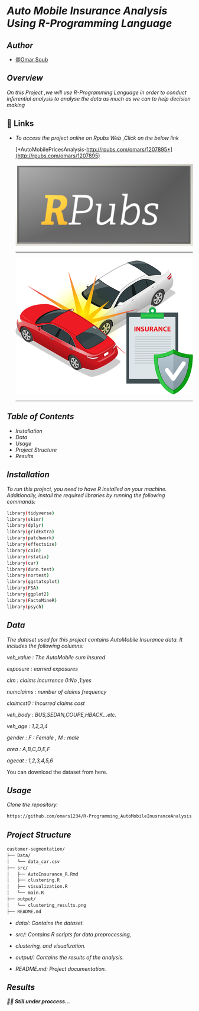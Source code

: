# *Auto Mobile Insurance Analysis Using R-Programming Language*

## *Author*

- [@Omar Soub](https://github.com/omars1234)


## *Overview*

*On this Project ,we will use R-Programming Language in order to conduct inferential analysis to analyse the data as much as we can to help decision making*

## 🔗 Links

* *To access the project online on Rpubs Web ,Click on the below link*

  [*AutoMobilePricesAnalysis-http://rpubs.com/omars/1207895*](http://rpubs.com/omars/1207895)  
  
  [![rpubs](src/rpubslogo.png)](http://rpubs.com/omars/1207895)

  ------------------------------------------------------------------

  ![Logo](src/AutoinsuranceLogo.png)

  ------------------------------------------------------------------ 

  


## *Table of Contents*

*  *Installation*  
*  *Data*  
*  *Usage*  
*  *Project Structure*  
*  *Results*  


## *Installation*  
*To run this project, you need to have R installed on your machine. Additionally, install the required libraries by running the following commands:*

```bash
library(tidyverse)
library(skimr)
library(dplyr)
library(gridExtra)
library(patchwork)
library(effectsize)
library(coin)
library(rstatix)
library(car)
library(dunn.test)
library(nortest)
library(ggstatsplot)
library(FSA)
library(ggplot2)
library(FactoMineR)
library(psych)
```

## *Data*  
*The dataset used for this project contains AutoMobile Insurance data. It includes the following columns:*


*veh_value : The AutoMobile sum insured*

*exposure : earned exposures*

*clm : claims Incurrence  0:No ,1:yes*

*numclaims : number of claims frequency*

*claimcst0 :  Incurred claims cost*

*veh_body : BUS,SEDAN,COUPE,HBACK...etc.*

*veh_age : 1,2,3,4*

*gender : F : Female , M : male*

*area : A,B,C,D,E,F*

*agecat : 1,2,3,4,5,6*



You can download the dataset from here.



## *Usage*

*Clone the repository:*


```bash
https://github.com/omars1234/R-Programming_AutoMobileInusranceAnalysis.git
```

## *Project Structure*


```bash
customer-segmentation/
├── Data/
│   └── data_car.csv
├── src/
│   ├── AutoInsurance_R.Rmd
│   ├── clustering.R
│   ├── visualization.R
│   └── main.R
├── output/
│   └── clustering_results.png
├── README.md
```

* *data/: Contains the dataset.*

* *src/: Contains R scripts for data preprocessing,*

* *clustering, and visualization.*

* *output/: Contains the results of the analysis.*

* *README.md: Project documentation.*


## *Results*

***👩‍💻  Still under proccess...***








